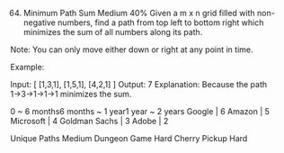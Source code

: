 64. Minimum Path Sum
Medium
40%
Given a m x n grid filled with non-negative numbers, find a path from top left to bottom right which minimizes the sum of all numbers along its path.

Note: You can only move either down or right at any point in time.

Example:

Input:
[
  [1,3,1],
  [1,5,1],
  [4,2,1]
]
Output: 7
Explanation: Because the path 1→3→1→1→1 minimizes the sum.

0 ~ 6 months6 months ~ 1 year1 year ~ 2 years
Google | 6 Amazon | 5 Microsoft | 4 Goldman Sachs | 3 Adobe | 2

Unique Paths Medium
Dungeon Game Hard
Cherry Pickup Hard
